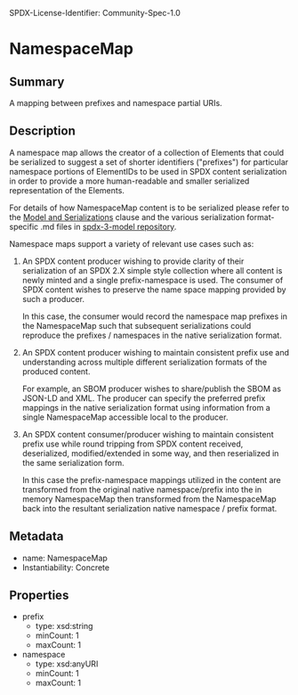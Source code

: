 SPDX-License-Identifier: Community-Spec-1.0

# NamespaceMap

## Summary

A mapping between prefixes and namespace partial URIs.

## Description

A namespace map allows the creator of a collection of Elements that could be
serialized to suggest a set of shorter identifiers ("prefixes") for particular
namespace portions of ElementIDs to be used in SPDX content serialization in
order to provide a more human-readable and smaller serialized representation of
the Elements.

For details of how NamespaceMap content is to be serialized please refer to
the [Model and Serializations](../../../docs/serializations.md) clause
and the various serialization format-specific .md files in
[spdx-3-model repository](https://github.com/spdx/spdx-3-model/tree/main/serialization).

Namespace maps support a variety of relevant use cases such as:

1. An SPDX content producer wishing to provide clarity of their serialization
    of an SPDX 2.X simple style collection where all content is newly minted
    and a single prefix-namespace is used. The consumer of SPDX content wishes
    to preserve the name space mapping provided by such a producer.

    In this case, the consumer would record the namespace map prefixes in the
    NamespaceMap such that subsequent serializations could reproduce the
    prefixes / namespaces in the native serialization format.

2. An SPDX content producer wishing to maintain consistent prefix use and
    understanding across multiple different serialization formats of the
    produced content.
  
    For example, an SBOM producer wishes to share/publish the SBOM as JSON-LD
    and XML. The producer can specify the preferred prefix mappings in the
    native serialization format using information from a single NamespaceMap
    accessible local to the producer.

3. An SPDX content consumer/producer wishing to maintain consistent prefix use
    while round tripping from SPDX content received, deserialized,
    modified/extended in some way, and then reserialized in the same
    serialization form.

    In this case the prefix-namespace mappings utilized in the content are
    transformed from the original native namespace/prefix into the in memory
    NamespaceMap then transformed from the NamespaceMap back into the resultant
    serialization native namespace / prefix format.

## Metadata

- name: NamespaceMap
- Instantiability: Concrete

## Properties

- prefix
  - type: xsd:string
  - minCount: 1
  - maxCount: 1
- namespace
  - type: xsd:anyURI
  - minCount: 1
  - maxCount: 1
